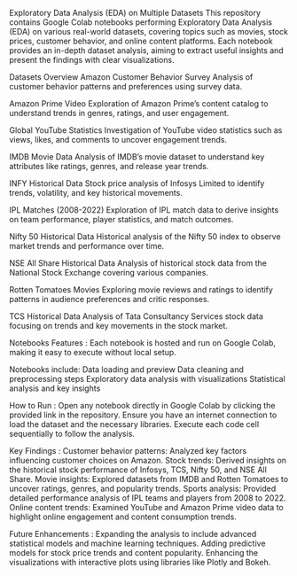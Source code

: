 Exploratory Data Analysis (EDA) on Multiple Datasets
This repository contains Google Colab notebooks performing Exploratory Data Analysis (EDA) on various real-world datasets, covering topics such as movies, stock prices, customer behavior, and online content platforms. Each notebook provides an in-depth dataset analysis, aiming to extract useful insights and present the findings with clear visualizations.

Datasets Overview
Amazon Customer Behavior Survey
Analysis of customer behavior patterns and preferences using survey data.

Amazon Prime Video
Exploration of Amazon Prime’s content catalog to understand trends in genres, ratings, and user engagement.

Global YouTube Statistics
Investigation of YouTube video statistics such as views, likes, and comments to uncover engagement trends.

IMDB Movie Data
Analysis of IMDB’s movie dataset to understand key attributes like ratings, genres, and release year trends.

INFY Historical Data
Stock price analysis of Infosys Limited to identify trends, volatility, and key historical movements.

IPL Matches (2008-2022)
Exploration of IPL match data to derive insights on team performance, player statistics, and match outcomes.

Nifty 50 Historical Data
Historical analysis of the Nifty 50 index to observe market trends and performance over time.

NSE All Share Historical Data
Analysis of historical stock data from the National Stock Exchange covering various companies.

Rotten Tomatoes Movies
Exploring movie reviews and ratings to identify patterns in audience preferences and critic responses.

TCS Historical Data
Analysis of Tata Consultancy Services stock data focusing on trends and key movements in the stock market.

Notebooks Features :
Each notebook is hosted and run on Google Colab, making it easy to execute without local setup.

Notebooks include:
Data loading and preview
Data cleaning and preprocessing steps
Exploratory data analysis with visualizations
Statistical analysis and key insights

How to Run :
Open any notebook directly in Google Colab by clicking the provided link in the repository.
Ensure you have an internet connection to load the dataset and the necessary libraries.
Execute each code cell sequentially to follow the analysis.

Key Findings :
Customer behavior patterns: Analyzed key factors influencing customer choices on Amazon.
Stock trends: Derived insights on the historical stock performance of Infosys, TCS, Nifty 50, and NSE All Share.
Movie insights: Explored datasets from IMDB and Rotten Tomatoes to uncover ratings, genres, and popularity trends.
Sports analysis: Provided detailed performance analysis of IPL teams and players from 2008 to 2022.
Online content trends: Examined YouTube and Amazon Prime video data to highlight online engagement and content consumption trends.

Future Enhancements :
Expanding the analysis to include advanced statistical models and machine learning techniques.
Adding predictive models for stock price trends and content popularity.
Enhancing the visualizations with interactive plots using libraries like Plotly and Bokeh.
